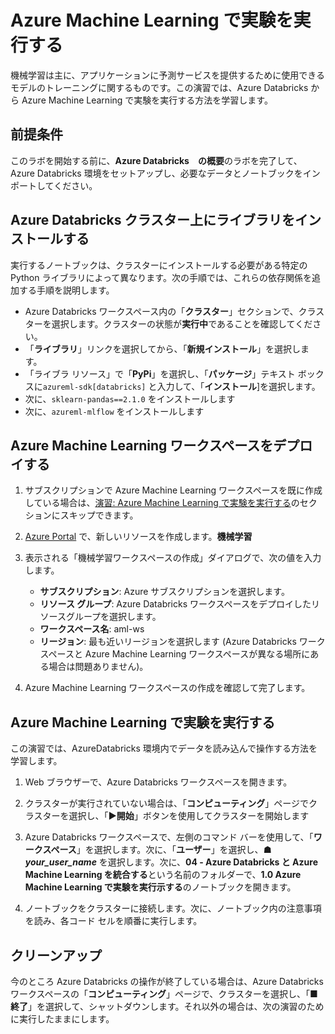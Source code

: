 ﻿---
lab:
    title: 'Azure Machine Learning で実験を実行する'
    module: 'モジュール 4 - Azure Databricks と Azure Machine Learning を統合する'
---

# Azure Machine Learning で実験を実行する

機械学習は主に、アプリケーションに予測サービスを提供するために使用できるモデルのトレーニングに関するものです。この演習では、Azure Databricks から Azure Machine Learning で実験を実行する方法を学習します。

## 前提条件

このラボを開始する前に、**Azure Databricks　の概要**のラボを完了して、Azure Databricks 環境をセットアップし、必要なデータとノートブックをインポートしてください。

## Azure Databricks クラスター上にライブラリをインストールする

実行するノートブックは、クラスターにインストールする必要がある特定の Python ライブラリによって異なります。次の手順では、これらの依存関係を追加する手順を説明します。

- Azure Databricks ワークスペース内の「**クラスター**」セクションで、クラスターを選択します。クラスターの状態が**実行中**であることを確認してください。
- 「**ライブラリ**」リンクを選択してから、「**新規インストール**」を選択します。
- 「ライブラ リソース」で「**PyPi**」を選択し、「**パッケージ**」テキスト ボックスに`azureml-sdk[databricks]` と入力して、「**インストール**]を選択します。
- 次に、`sklearn-pandas==2.1.0` をインストールします
- 次に、`azureml-mlflow` をインストールします

## Azure Machine Learning ワークスペースをデプロイする

1. サブスクリプションで Azure Machine Learning ワークスペースを既に作成している場合は、[演習: Azure Machine Learning で実験を実行する](#Exercise-Running-experiments-in-Azure-Machine-Learning)のセクションにスキップできます。

1. [Azure Portal](https://portal.azure.com/#home) で、新しいリソースを作成します。**機械学習**

1. 表示される「機械学習ワークスペースの作成」ダイアログで、次の値を入力します。

   - **サブスクリプション**: Azure サブスクリプションを選択します。
   - **リソース グループ**: Azure Databricks ワークスペースをデプロイしたリソースグループを選択します。
   - **ワークスペース名**: aml-ws
   - **リージョン**: 最も近いリージョンを選択します (Azure Databricks ワークスペースと Azure Machine Learning ワークスペースが異なる場所にある場合は問題ありません)。

1. Azure Machine Learning ワークスペースの作成を確認して完了します。

## Azure Machine Learning で実験を実行する

この演習では、AzureDatabricks 環境内でデータを読み込んで操作する方法を学習します。

1. Web ブラウザーで、Azure Databricks ワークスペースを開きます。

1. クラスターが実行されていない場合は、「**コンピューティング**」ページでクラスターを選択し、「**&#9654;開始**」ボタンを使用してクラスターを開始します

1. Azure Databricks ワークスペースで、左側のコマンド バーを使用して、「**ワークスペース**」を選択します。次に、「**ユーザー**」を選択し、**&#9751; *your_user_name*** を選択します。次に、**04 - Azure Databricks と Azure Machine Learning を統合する**という名前のフォルダーで、**1.0 Azure Machine Learning で実験を実行示する**のノートブックを開きます。

1. ノートブックをクラスターに接続します。次に、ノートブック内の注意事項を読み、各コード セルを順番に実行します。

## クリーンアップ

今のところ Azure Databricks の操作が終了している場合は、Azure Databricks ワークスペースの「**コンピューティング**」ページで、クラスターを選択し、「**&#9632;終了**」を選択して、シャットダウンします。それ以外の場合は、次の演習のために実行したままにします。
